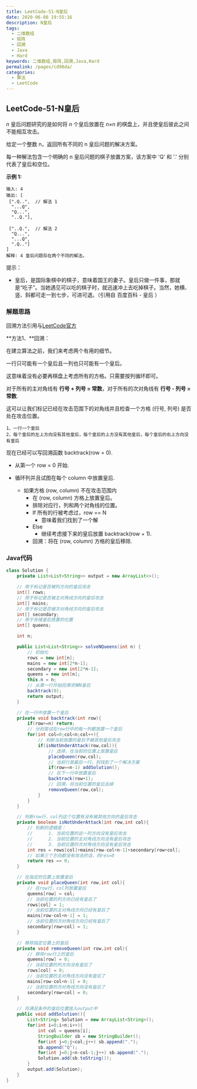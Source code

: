 ```yaml
---
title: LeetCode-51-N皇后
date: 2020-06-08 19:55:16
description: N皇后
tags: 
  - 二维数组
  - 矩阵
  - 回溯
  - Java
  - Hard
keywords: 二维数组,矩阵,回溯,Java,Hard
permalink: /pages/cd98da/
categories: 
  - 算法
  - LeetCode
---
```


## LeetCode-51-N皇后

*n* 皇后问题研究的是如何将 *n* 个皇后放置在 *n*×*n* 的棋盘上，并且使皇后彼此之间不能相互攻击。

给定一个整数 n，返回所有不同的 n 皇后问题的解决方案。

每一种解法包含一个明确的 n 皇后问题的棋子放置方案，该方案中 'Q' 和 '.' 分别代表了皇后和空位。

 <!--more-->

**示例 1:**

```
输入: 4
输出: [
 [".Q..",  // 解法 1
  "...Q",
  "Q...",
  "..Q."],

 ["..Q.",  // 解法 2
  "Q...",
  "...Q",
  ".Q.."]
]
解释: 4 皇后问题存在两个不同的解法。
```

提示：

- 皇后，是国际象棋中的棋子，意味着国王的妻子。皇后只做一件事，那就是“吃子”。当她遇见可以吃的棋子时，就迅速冲上去吃掉棋子。当然，她横、竖、斜都可走一到七步，可进可退。（引用自 百度百科 - 皇后 ）


### 解题思路

回溯方法引用与[LeetCode官方](https://leetcode-cn.com/problems/n-queens/solution/nhuang-hou-by-leetcode/)

**方法1、**回溯：

在建立算法之前，我们来考虑两个有用的细节。

一行只可能有一个皇后且一列也只可能有一个皇后。

这意味着没有必要再棋盘上考虑所有的方格。只需要按列循环即可。

对于所有的主对角线有 **行号 + 列号 = 常数**，对于所有的次对角线有 **行号 - 列号 = 常数**.

这可以让我们标记已经在攻击范围下的对角线并且检查一个方格 (行号, 列号) 是否处在攻击位置。

```
1、一行一个皇后
2、每个皇后的左上方向没有其他皇后，每个皇后的上方没有其他皇后，每个皇后的右上方向没有皇后
```

现在已经可以写回溯函数 backtrack(row = 0).

- 从第一个 row = 0 开始.

- 循环列并且试图在每个 column 中放置皇后.
  - 如果方格 (row, column) 不在攻击范围内
    - 在 (row, column) 方格上放置皇后。
    - 排除对应行，列和两个对角线的位置。
    - If 所有的行被考虑过，row == N
      - 意味着我们找到了一个解
    - Else
      - 继续考虑接下来的皇后放置 backtrack(row + 1).
    - 回溯：将在 (row, column) 方格的皇后移除.

### Java代码

```java
class Solution {
    private List<List<String>> output = new ArrayList<>();

    // 用于标记是否被列方向的皇后攻击
    int[] rows;
    // 用于标记是否被主对角线方向的皇后攻击
    int[] mains;
    // 用于标记是否被次对角线方向的皇后攻击
    int[] secondary;
    // 用于存储皇后放置的位置
    int[] queens;

    int n;

    public List<List<String>> solveNQueens(int n) {
        // 初始化
        rows = new int[n];
        mains = new int[2*n-1];
        secondary = new int[2*n-1];
        queens = new int[n];
        this.n = n;
        // 从第一行开始回溯求解N皇后
        backtrack(0);
        return output;
    }

    // 在一行中放置一个皇后
    private void backtrack(int row){
        if(row>=n) return;
        // 分别尝试在row行中的每一列都放置一个皇后
        for(int col=0;col<n;col++){
            // 判断当前放置的皇后不被其他皇后攻击
            if(isNotUnderAttack(row,col)){
                // 选择，在当前的位置上放置皇后
                placeQueen(row,col);
                // 当前行是最后一行，则找到了一个解决方案
                if(row==n-1) addSolution();
                // 在下一行中放置皇后
                backtrack(row+1);
                // 回溯，将当前位置的皇后去掉
                removeQueen(row,col);
            }
        }
    }

    // 判断row行，col列这个位置有没有被其他方向的皇后攻击
    private boolean isNotUnderAttack(int row,int col){
        // 判断的逻辑是：
        //      1. 当前位置的这一列方向没有皇后攻击
        //      2. 当前位置的主对角线方向没有皇后攻击
        //      3. 当前位置的次对角线方向没有皇后攻击
        int res = rows[col]+mains[row-col+n-1]+secondary[row+col];
        // 如果三个方向都没有攻击的话，则res=0
        return res == 0;
    }

    // 在指定的位置上放置皇后
    private void placeQueen(int row,int col){
        // 在row行，col列放置皇后
        queens[row] = col;
        // 当前位置的列方向已经有皇后了
        rows[col] = 1;
        // 当前位置的主对角线方向已经有皇后了
        mains[row-col+n-1] = 1;
        // 当前位置的次对角线方向已经有皇后了
        secondary[row+col] = 1;
    }

    // 移除指定位置上的皇后
    private void removeQueen(int row,int col){
        // 移除row行上的皇后
        queens[row] = 0;
        // 当前位置的列方向没有皇后了
        rows[col] = 0;
        // 当前位置的主对角线方向没有皇后了
        mains[row-col+n-1] = 0;
        // 当前位置的次对角线方向没有皇后了
        secondary[row+col] = 0;
    }

    // 将满足条件的皇后位置放入output中
    public void addSolution(){
        List<String> Solution = new ArrayList<String>();
        for(int i=0;i<n;i++){
            int col = queens[i];
            StringBuilder sb = new StringBuilder();
            for(int j=0;j<col;j++) sb.append(".");
            sb.append("Q");
            for(int j=0;j<n-col-1;j++) sb.append(".");
            Solution.add(sb.toString());
        }
        output.add(Solution);
    }
}
```

